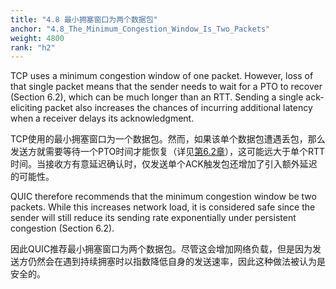 ```yaml
---
title: "4.8 最小拥塞窗口为两个数据包"
anchor: "4.8_The_Minimum_Congestion_Window_Is_Two_Packets"
weight: 4800
rank: "h2"
---
```


TCP uses a minimum congestion window of one packet. However, loss of that single packet means that the sender needs to wait for a PTO to recover (Section 6.2), which can be much longer than an RTT. Sending a single ack-eliciting packet also increases the chances of incurring additional latency when a receiver delays its acknowledgment.

TCP使用的最小拥塞窗口为一个数据包。然而，如果该单个数据包遭遇丢包，那么发送方就需要等待一个PTO时间才能恢复（详见[第6.2章]()），这可能远大于单个RTT时间。当接收方有意延迟确认时，仅发送单个ACK触发包还增加了引入额外延迟的可能性。

QUIC therefore recommends that the minimum congestion window be two packets. While this increases network load, it is considered safe since the sender will still reduce its sending rate exponentially under persistent congestion (Section 6.2).

因此QUIC推荐最小拥塞窗口为两个数据包。尽管这会增加网络负载，但是因为发送方仍然会在遇到持续拥塞时以指数降低自身的发送速率，因此这种做法被认为是安全的。
